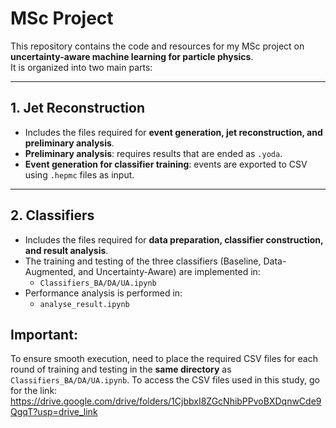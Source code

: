 # MSc Project

This repository contains the code and resources for my MSc project on **uncertainty-aware machine learning for particle physics**.  
It is organized into two main parts:

---

## 1. Jet Reconstruction
- Includes the files required for **event generation, jet reconstruction, and preliminary analysis**.  
- **Preliminary analysis**: requires results that are ended as `.yoda`.  
- **Event generation for classifier training**: events are exported to CSV using `.hepmc` files as input.  

---

## 2. Classifiers
- Includes the files required for **data preparation, classifier construction, and result analysis**.  
- The training and testing of the three classifiers (Baseline, Data-Augmented, and Uncertainty-Aware) are implemented in:  
  - `Classifiers_BA/DA/UA.ipynb`  
- Performance analysis is performed in:  
  - `analyse_result.ipynb`  

## **Important:**  
To ensure smooth execution, need to place the required CSV files for each round of training and testing in the **same directory** as `Classifiers_BA/DA/UA.ipynb`. 
To access the CSV files used in this study, go for the link: https://drive.google.com/drive/folders/1CjbbxI8ZGcNhibPPvoBXDqnwCde9QgqT?usp=drive_link
